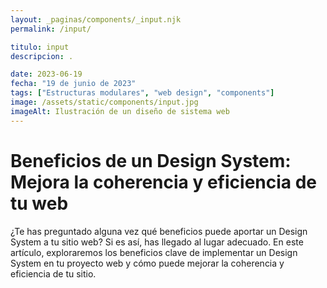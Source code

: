 ```yaml
---
layout: _paginas/components/_input.njk
permalink: /input/

titulo: input
descripcion: .

date: 2023-06-19
fecha: "19 de junio de 2023"
tags: ["Estructuras modulares", "web design", "components"]
image: /assets/static/components/input.jpg
imageAlt: Ilustración de un diseño de sistema web
---
```


# Beneficios de un Design System: Mejora la coherencia y eficiencia de tu web

¿Te has preguntado alguna vez qué beneficios puede aportar un Design System a tu sitio web? Si es así, has llegado al lugar adecuado. En este artículo, exploraremos los beneficios clave de implementar un Design System en tu proyecto web y cómo puede mejorar la coherencia y eficiencia de tu sitio.
